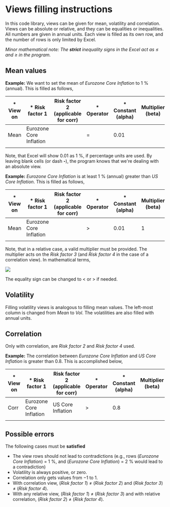 # Views filling instructions
In this code library, views can be given for mean, volatility and correlation. Views can be absolute or relative, and they can be equalities or inequalities. All numbers are given in annual units. Each view is filled as its own row, and the number of rows is only limited by Excel.

*Minor mathematical note: The **strict** inequality signs in the Excel act as ≤ and ≥ in the program.*

## Mean values
**Example:** We want to set the mean of *Eurozone Core Inflation* to 1 % (annual). This is filled as follows,

| * View on | * Risk factor 1         | Risk factor 2       (applicable for corr) | * Operator | * Constant       (alpha) | Multiplier       (beta) | Risk factor 3 | Risk factor 4       (applicable for corr) |
|-----------|-------------------------|-------------------------------------------|------------|--------------------------|-------------------------|---------------|-------------------------------------------|
| Mean      | Eurozone Core Inflation |                                           |          = |            0.01           |                         |               |                                           |
| | | | | | | | |


Note, that Excel will show 0.01 as 1 %, if percentage units are used. By leaving blank cells (or dash **-**), the program knows that we're dealing with an absolute view.

**Example:** *Eurozone Core Inflation* is at least 1 % (annual) greater than *US Core Inflation*. This is filled as follows,

| * View on | * Risk factor 1         | Risk factor 2       (applicable for corr) | * Operator | * Constant       (alpha) | Multiplier       (beta) | Risk factor 3 | Risk factor 4       (applicable for corr) |
|-----------|-------------------------|-------------------------------------------|------------|--------------------------|-------------------------|---------------|-------------------------------------------|
| Mean      | Eurozone Core Inflation |                                           |          > |            0.01           |       1                 | US Core Inflation  |                                           |
| | | | | | | | |

Note, that in a relative case, a valid multiplier must be provided. The multiplier acts on the *Risk factor 3* (and *Risk factor 4* in the case of a correlation view). In mathematical terms,

<img src="https://render.githubusercontent.com/render/math?math=\mu \text{(Risk factor 1)} - \beta \mu \text{(Risk factor 3)} = \alpha .">

The equality sign can be changed to < or > if needed.

## Volatility
Filling volatility views is analogous to filling mean values. The left-most column is changed from *Mean* to *Vol*. The volatilities are also filled with annual units.

## Correlation
Only with correlation, are *Risk factor 2* and *Risk factor 4* used.

**Example:** The correlation between *Eurozone Core Inflation* and *US Core Inflation* is greater than 0.8. This is accomplished below,

| * View on | * Risk factor 1         | Risk factor 2       (applicable for corr) | * Operator | * Constant       (alpha) | Multiplier       (beta) | Risk factor 3 | Risk factor 4       (applicable for corr) |
|-----------|-------------------------|-------------------------------------------|------------|--------------------------|-------------------------|---------------|-------------------------------------------|
| Corr      | Eurozone Core Inflation |  US Core Inflation         |          > |            0.8           |                         |   |                                           |
| | | | | | | | |

## Possible errors
The following cases must be **satisfied**
* The view rows should not lead to contradictions (e.g., rows (*Eurozone Core Inflation*) = 1 %, and (*Eurozone Core Inflation*) = 2 % would lead to a contradiction)
* Volatility is always positive, or zero.
* Correlation only gets values from −1 to 1.
* With correlation view, (*Risk factor 1*) ≠ (*Risk factor 2*) and (*Risk factor 3*) ≠ (*Risk factor 4*).
* With any relative view, (*Risk factor 1*) ≠ (*Risk factor 3*) and with relative correlation, (*Risk factor 2*) ≠ (*Risk factor 4*).